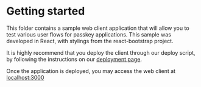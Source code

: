 # Getting started

This folder contains a sample web client application that will allow you to test various user flows for passkey applications. This sample was developed in React, with stylings from the react-bootstrap project.

It is highly recommend that you deploy the client through our deploy script, by following the instructions on our [deployment page](https://yubicolabs.github.io/passkey-workshop/docs/deploy).

Once the application is deployed, you may access the web client at [localhost:3000](http://localhost:3000)
